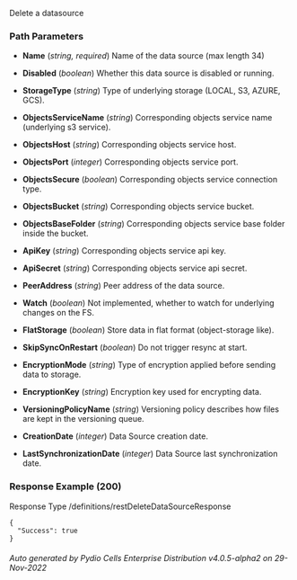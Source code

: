 






 
Delete a datasource  


### Path Parameters

 - **Name** (_string, required_) Name of the data source (max length 34)

 - **Disabled** (_boolean_) Whether this data source is disabled or running.

 - **StorageType** (_string_) Type of underlying storage (LOCAL, S3, AZURE, GCS).

 - **ObjectsServiceName** (_string_) Corresponding objects service name (underlying s3 service).

 - **ObjectsHost** (_string_) Corresponding objects service host.

 - **ObjectsPort** (_integer_) Corresponding objects service port.

 - **ObjectsSecure** (_boolean_) Corresponding objects service connection type.

 - **ObjectsBucket** (_string_) Corresponding objects service bucket.

 - **ObjectsBaseFolder** (_string_) Corresponding objects service base folder inside the bucket.

 - **ApiKey** (_string_) Corresponding objects service api key.

 - **ApiSecret** (_string_) Corresponding objects service api secret.

 - **PeerAddress** (_string_) Peer address of the data source.

 - **Watch** (_boolean_) Not implemented, whether to watch for underlying changes on the FS.

 - **FlatStorage** (_boolean_) Store data in flat format (object-storage like).

 - **SkipSyncOnRestart** (_boolean_) Do not trigger resync at start.

 - **EncryptionMode** (_string_) Type of encryption applied before sending data to storage.

 - **EncryptionKey** (_string_) Encryption key used for encrypting data.

 - **VersioningPolicyName** (_string_) Versioning policy describes how files are kept in the versioning queue.

 - **CreationDate** (_integer_) Data Source creation date.

 - **LastSynchronizationDate** (_integer_) Data Source last synchronization date.




### Response Example (200)
Response Type /definitions/restDeleteDataSourceResponse

```
{
  "Success": true
}
```




###### Auto generated by Pydio Cells Enterprise Distribution v4.0.5-alpha2 on 29-Nov-2022
